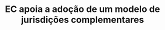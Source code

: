 ---
title: "EC apoia a adoção de um modelo de jurisdições complementares "
infoslide: "O modelo de jurisdições complementares é um modelo no qual um Estado (tendencialmente em países ocidentais) delega algumas das suas funções jurídicas a tribunais religiosos de comunidades minoritárias (ex.: a muçulmana) para que estas resolvam conflitos que surjam no seio desta comunidade (p.e. em matéria de casamento e divórcio, comércio e mediação). Estes tribunais nunca poderiam privar os indivíduos sob sua jurisdição dos direitos reconhecidos a todos os cidadãos. A sujeição à jurisdição das ordens jurídicas minoritárias é voluntária. Um exemplo, o Conselho da Sharia da Mesquita Central de Birmingham"
round: "Semis"
weight: 6
videos: []
tags: ['Justice System']
layout: "motion"
categories: ["motions"]
---
